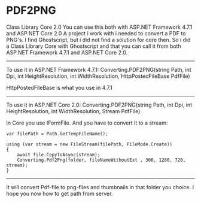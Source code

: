 # PDF2PNG

Class Library Core 2.0
You can use this both with ASP.NET Framework 4.7.1 and ASP.NET Core 2.0
A project i work with i needed to convert a PDF to PNG's.
I find Ghostscript, but i did not find a solution for core then.
So i did a Class Library Core with Ghostscript and that you can call it from both
ASP.NET Framework 4.7.1 and ASP.NET Core 2.0.

---------------------------------------------------------------------------------------------------------------
To use it in ASP.NET Framework 4.7.1:
Converting.PDF2PNG(string Path, int Dpi, int HeightResolution, int WidthResolution, HttpPostedFileBase PdfFile)

HttpPostedFileBase is what you use in 4.7.1

---------------------------------------------------------------------------------------------------------------

To use it in ASP.NET Core 2.0:
Converting.PDF2PNG(string Path, int Dpi, int HeightResolution, int WidthResolution, Stream PdfFile)

In Core you use IFormFile.
And you have to convert it to a stream:

```
var filePath = Path.GetTempFileName();

using (var stream = new FileStream(filePath, FileMode.Create))
{
    await file.CopyToAsync(stream);
    Converting.Pdf2Png(folder, fileNameWithoutExt , 300, 1280, 720, stream);
}
```

----------------------------------------------------------------------------------------------------------------

It will convert Pdf-file to png-files and thumbnails in that folder you choice.
I hope you now how to get path from server.
